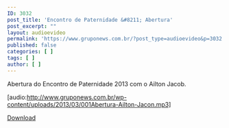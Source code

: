 ```yaml
---
ID: 3032
post_title: 'Encontro de Paternidade &#8211; Abertura'
post_excerpt: ""
layout: audioevideo
permalink: 'https://www.gruponews.com.br/?post_type=audioevideo&p=3032'
published: false
categories: [ ]
tags: [ ]
author: [ ]
---
```

Abertura do Encontro de Paternidade 2013 com o Ailton Jacob.

[audio:http://www.gruponews.com.br/wp-content/uploads/2013/03/001Abertura-Ailton-Jacon.mp3]

<a href="http://www.gruponews.com.br/wp-content/uploads/2013/03/001Abertura-Ailton-Jacon.mp3">Download</a>